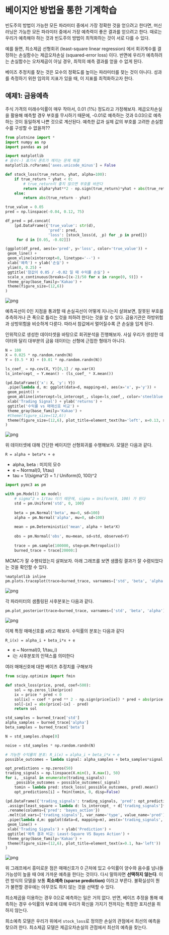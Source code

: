 
# 베이지안 방법을 통한 기계학습

빈도주의 방법이 가능한 모든 파라미터 중에서 가장 정확한 것을 얻으려고 한다면, 머신러닝은 가능한 모든 파라미터 중에서 가장 예측력이 좋은 결과를 얻으려고 한다. 때로는 우리가 예측해야 하는 것과 빈도주의 방법이 최적화하는 것이 서로 다를 수 있다.

예를 들면, 최소제곱 선형회귀 (least-square linear regression) 에서 회귀계수를 결정하는 손실함수는 제곱오차손실 (squared-error loss) 이다. 반면에 우리가 예측하려는 손실함수는 오차제곱이 아닐 경우, 최적의 예측 결과를 얻을 수 없게 된다.

베이즈 추정치를 찾는 것은 모수의 정확도를 높이는 파라미터를 찾는 것이 아니다. 성과를 측정하기 위한 임의의 지표가 있을 때, 이 지표를 최적화하고자 한다.

## 예제1: 금융예측

주식 가격의 미래수익률이 매우 작아서, 0.01 (1%) 정도라고 가정해보자. 제곱오차손실을 활용해 예측할 경우 부호를 무시하기 때문에, -0.01로 예측하는 것과 0.03으로 예측하는 것이 동일하게 나쁜 것으로 계산된다. 예측한 값과 실제 값의 부호를 고려한 손실함수를 구성할 수 없을까??


```python
from plotnine import *
import numpy as np
import pandas as pd

import matplotlib
# 음수(-) 표기시 폰트가 깨지는 문제 해결
matplotlib.rcParams['axes.unicode_minus'] = False
```


```python
def stock_loss(true_return, yhat, alpha=100):
    if true_return * yhat < 0:
        # true_return이 좋지 않으면 부호를 바꾼다
        return alpha*yhat**2 - np.sign(true_return)*yhat + abs(true_return)
    else:
        return abs(true_return - yhat)
```


```python
true_value = 0.05
pred = np.linspace(-0.04, 0.12, 75)

df_pred = pd.concat(
    [pd.DataFrame({'true_value': str(d), 
                   'pred': pred,
                   'loss': [stock_loss(d, _p) for _p in pred]}) 
     for d in [0.05, -0.02]])
```


```python
(ggplot(df_pred, aes(x='pred', y='loss', color='true_value')) +
 geom_line() +
 geom_vline(xintercept=0, linetype='--') +
 xlab('예측') + ylab('손실') +
 ylim(0, 0.25) +
 ggtitle('참값이 0.05 / -0.02 일 때 수익률 손실') +
 scale_x_continuous(breaks=[(x-2)/50 for x in range(0, 9)]) +
 theme_gray(base_family='Kakao') +
 theme(figure_size=(12,6))
)
```


![png](fig_ch5_3/output_8_0.png)


예측곡선이 0인 지점을 통과할 때 손실곡선이 어떻게 지나는지 살펴보면, 잘못된 부호를 추측하거나 큰 폭으로 틀리는 것을 피하려 한다는 것을 알 수 있다. 금융기관은 하방위험과 상방위험을 비슷하게 다룬다. 따라서 참값에서 멀어질수록 큰 손실을 입게 된다.

인위적으로 생성한 데이터셋을 바탕으로 회귀분석을 진행해보자. 사실 우리가 생성한 데이터와 달리 대부분의 금융 데이터는 선형에 근접한 형태가 아니다.


```python
N = 100
X = 0.025 * np.random.randn(N)
Y = (0.5 * X) + (0.01 * np.random.randn(N))

ls_coef_ = np.cov(X, Y)[0,1] / np.var(X)
ls_intercept_ = Y.mean() - (ls_coef_ * X.mean())
```


```python
(pd.DataFrame({'x': X, 'y': Y})
 .pipe(lambda d, m: ggplot(data=d, mapping=m), aes(x='x', y='y')) +
 geom_point() +
 geom_abline(intercept=ls_intercept_, slope=ls_coef_, color='steelblue') +
 xlab('Trading Signal') + ylab('returns') +
 ggtitle('수익률 vs 매매신호 비교') +
 theme_gray(base_family='Kakao') +
 #theme(figure_size=(12,6))
 theme(figure_size=(12,6), plot_title=element_text(ha='left', x=0.13, size=15))
)
```


![png](output_12_0.png)


위 데이터셋에 대해 간단한 베이지안 선형회귀를 수행해보자. 모델은 다음과 같다.

```
R = alpha + beta*x + e
```

- alpha, beta : 미지의 모수
- e ~ Normal(0, 1/tau)
- tau = 1/(sigma^2) = 1 / Uniform(0, 100)^2


```python
import pymc3 as pm
```


```python
with pm.Model() as model:
    # sigma^2 = 1/tau 이기 때문에, sigma = Uniform(0, 100) 가 된다
    std = pm.Uniform('std', 0, 100)
    
    beta = pm.Normal('beta', mu=0, sd=100)
    alpha = pm.Normal('alpha', mu=0, sd=100)
    
    mean = pm.Deterministic('mean', alpha + beta*X)
    
    obs = pm.Normal('obs', mu=mean, sd=std, observed=Y)
    
    trace = pm.sample(100000, step=pm.Metropolis())
    burned_trace = trace[20000:]
```

MCMC가 잘 수행되었는지 살펴보자. 아래 그래프를 보면 샘플링 결과가 잘 수렴되었다는 것을 확인할 수 있다.


```python
%matplotlib inline
pm.plots.traceplot(trace=burned_trace, varnames=['std', 'beta', 'alpha'])
```


![png](fig_ch5_3/output_17_1.png)


각 파라미터의 샘플링된 사후분포는 다음과 같다.


```python
pm.plot_posterior(trace=burned_trace, varnames=['std', 'beta', 'alpha'], kde_plot=True)
```


![png](fig_ch5_3/output_19_1.png)


이제 특정 매매신호를 x라고 해보자. 수익률의 분포는 다음과 같다

```
R_i(x) = alpha_i + beta_i*x + e
```

- e ~ Normal(0, 1/tau_i)
- i는 사후분포의 인덱스를 의미한다

여러 매매신호에 대한 베이즈 추정치를 구해보자


```python
from scipy.optimize import fmin
```


```python
def stock_loss(price, pred, coef=500):
    sol = np.zeros_like(price)
    ix = price * pred < 0
    sol[ix] = coef * pred ** 2 - np.sign(price[ix]) * pred + abs(price[ix])
    sol[~ix] = abs(price[~ix] - pred)
    return sol
```


```python
std_samples = burned_trace['std']
alpha_samples = burned_trace['alpha']
beta_samples = burned_trace['beta']

N = std_samples.shape[0]

noise = std_samples * np.random.randn(N)

# 가능한 수익률의 분포: R_i(x) = alpha_i + beta_i*x + e
possible_outcomes = lambda signal: alpha_samples + beta_samples*signal + noise

opt_predictions = np.zeros(50)
trading_signals = np.linspace(X.min(), X.max(), 50)
for i, _signal in enumerate(trading_signals):
    _possible_outcomes = possible_outcomes(_signal)
    tomin = lambda pred: stock_loss(_possible_outcomes, pred).mean()
    opt_predictions[i] = fmin(tomin, 0, disp=False)
```


```python
(pd.DataFrame({'trading_signals': trading_signals, 'pred': opt_predictions})
 .assign(least_square = lambda d: ls_intercept_ + d['trading_signals']*ls_coef_)
 .rename(columns={'pred': 'bayes_action'})
 .melt(id_vars=['trading_signals'], var_name='type', value_name='pred')
 .pipe(lambda d,m: ggplot(data=d, mapping=m), aes(x='trading_signals', y='pred', color='type')) +
 geom_line() +
 xlab('Trading Signals') + ylab('Prediction') +
 ggtitle('예측 결과 비교: Least-Square VS Bayes Action') +
 theme_gray(base_family='Kakao') +
 theme(figure_size=(12,6), plot_title=element_text(x=0.1, ha='left'))
)
```


![png](fig_ch5_3/output_24_0.png)


위 그래프에서 흥미로운 점은 매매신호가 0 근처에 있고 수익률이 양수와 음수를 넘나들 가능성이 높을 때 0에 가까운 예측을 한다는 것이다. 다시 말하자면 **선택하지 않는다**. 이런 방식의 모델을 보통 **희소예측 (sparse prediction)** 이라고 부른다. 불확실성이 뭔가 불편할 경우에는 아무것도 하지 않는 것을 선택할 수 있다.

최소제곱을 이용하는 경우 0으로 예측하는 일은 거의 없다. 반면, 베이즈 추정을 통해 예측하는 경우 수익률의 부호에 대해 우리가 확신을 가지기 전까지는 특정한 포지션을 취하지 않는다. 

희소예측 모델은 우리가 위에서 `stock_loss`로 정의한 손실의 관점에서 최선의 예측을 찾으려 한다. 최소제곱 모델은 제곱오차손실의 관점에서 최선의 예측을 찾는다.
